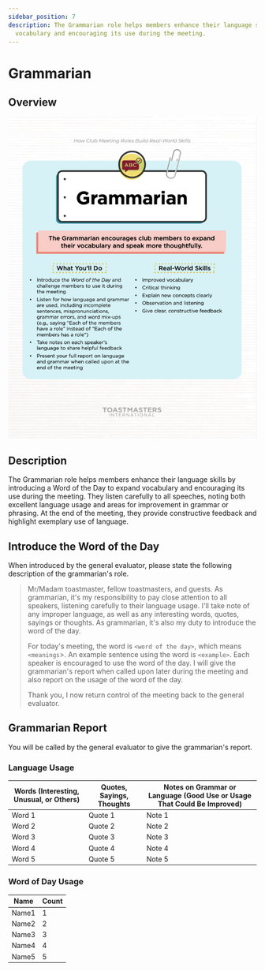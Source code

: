 ```yaml
---
sidebar_position: 7
description: The Grammarian role helps members enhance their language skills by introducing a Word of the Day to expand
  vocabulary and encouraging its use during the meeting. 
---
```


# Grammarian

## Overview 

![grammarian-overview.png](grammarian-overview.png)

## Description

The Grammarian role helps members enhance their language skills by introducing a Word of the Day to expand
vocabulary and encouraging its use during the meeting. They listen carefully to all speeches, noting both excellent
language usage and areas for improvement in grammar or phrasing. At the end of the meeting, they provide constructive
feedback and highlight exemplary use of language.

## Introduce the Word of the Day

When introduced by the general evaluator, please state the following description of the grammarian's role.

> Mr/Madam toastmaster, fellow toastmasters, and guests. As grammarian, it's my responsibility to pay close attention to
> all speakers, listening carefully to their language usage. I'll take note of any improper language, as well as any
> interesting words, quotes, sayings or thoughts. As grammarian, it's also my duty to introduce the word of the day.
>
> For today's meeting, the word is `<word of the day>`, which means `<meanings`>. An example sentence using the word is
`<example>`. Each speaker is encouraged to use the word of the day. I will give the grammarian's report when called upon
> later during the meeting and also report on the usage of the word of the day.
>
> Thank you, I now return control of the meeting back to the general evaluator.

## Grammarian Report

You will be called by the general evaluator to give the grammarian's report.

### Language Usage

| Words (Interesting, Unusual, or Others) | Quotes, Sayings, Thoughts | Notes on Grammar or Language (Good Use or Usage That Could Be Improved) |
|-----------------------------------------|---------------------------|-------------------------------------------------------------------------|
| Word 1                                  | Quote 1                   | Note 1                                                                  |
| Word 2                                  | Quote 2                   | Note 2                                                                  |
| Word 3                                  | Quote 3                   | Note 3                                                                  |
| Word 4                                  | Quote 4                   | Note 4                                                                  |
| Word 5                                  | Quote 5                   | Note 5                                                                  |

### Word of Day Usage 

| Name  | Count |
|-------|-------|
| Name1 | 1     |
| Name2 | 2     |
| Name3 | 3     |
| Name4 | 4     |
| Name5 | 5     |
